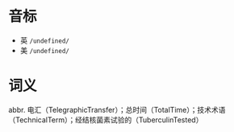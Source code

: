 # 音标

- 英 `/undefined/`
- 美 `/undefined/`

# 词义

abbr. 电汇（TelegraphicTransfer）；总时间（TotalTime）；技术术语（TechnicalTerm）；经结核菌素试验的（TuberculinTested）


